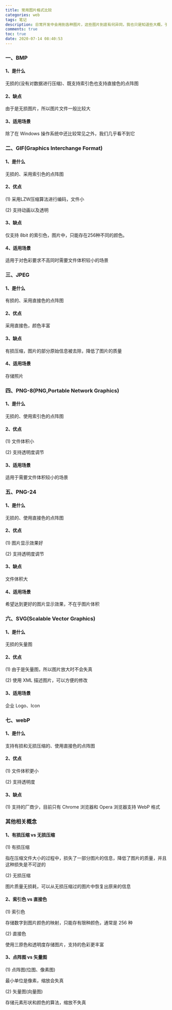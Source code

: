 ```yaml
---
title: 常用图片格式比较
categories: web
tags: 笔记
description: 日常开发中会用到各种图片，这些图片到底有何异同，我也只是知道些大概，于是有了这篇文章
comments: true
toc: true
date: 2020-07-14 08:40:53
---
```

### 一、BMP

#### 1、是什么

无损的(没有对数据进行压缩)、既支持索引色也支持直接色的点阵图

#### 2、缺点

由于是无损图片，所以图片文件一般比较大

#### 3、适用场景

除了在 Windows 操作系统中还比较常见之外，我们几乎看不到它

### 二、GIF(Graphics Interchange Format)

#### 1、是什么

无损的、采用索引色的点阵图

#### 2、优点

(1) 采用LZW压缩算法进行编码，文件小

(2) 支持动画以及透明

#### 3、缺点

仅支持 8bit 的索引色，图片中，只能存在256种不同的颜色。

#### 4、适用场景

适用于对色彩要求不高同时需要文件体积较小的场景

### 三、JPEG

#### 1、是什么

有损的、采用直接色的点阵图

#### 2、优点

采用直接色，颜色丰富

#### 3、缺点

有损压缩，图片的部分原始信息被去除，降低了图片的质量

#### 4、适用场景

存储照片

### 四、PNG-8(PNG,Portable Network Graphics)

#### 1、是什么

无损的、使用索引色的点阵图

#### 2、优点

(1) 文件体积小

(2) 支持透明度调节

#### 3、适用场景

适用于需要文件体积较小的场景

### 五、PNG-24

#### 1、是什么

无损的、使用直接色的点阵图

#### 2、优点

(1) 图片显示效果好

(2) 支持透明度调节

#### 3、缺点

文件体积大

#### 4、适用场景

希望达到更好的图片显示效果，不在乎图片体积

### 六、SVG(Scalable Vector Graphics)

#### 1、是什么

无损的矢量图

#### 2、优点

(1) 由于是矢量图，所以图片放大时不会失真

(2) 使用 XML 描述图片，可以方便的修改

#### 3、适用场景

企业 Logo、Icon

### 七、webP

#### 1、是什么

支持有损和无损压缩的、使用直接色的点阵图

#### 2、优点

(1) 文件体积更小

(2) 支持透明度

#### 3、缺点

(1) 支持的厂商少，目前只有 Chrome 浏览器和 Opera 浏览器支持 WebP 格式

### 其他相关概念

#### 1、有损压缩 vs 无损压缩

(1) 有损压缩

指在压缩文件大小的过程中，损失了一部分图片的信息，降低了图片的质量，并且这种损失是不可逆的

(2) 无损压缩

图片质量无损耗，可以从无损压缩过的图片中恢复出原来的信息

#### 2、索引色 vs 直接色

(1) 索引色

存储数字到图片颜色的映射，只能存有限种颜色，通常是 256 种

(2) 直接色

使用三原色和透明度存储图片，支持的色彩更丰富

#### 3、点阵图 vs 矢量图

(1) 点阵图(位图、像素图)

最小单位是像素，缩放会失真

(2) 矢量图(向量图)

存储元素形状和颜色的算法，缩放不失真

<!-- 原文章：https://www.zhihu.com/question/20028452/answer/142593276 -->










